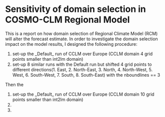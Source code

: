 Sensitivity of domain selection in COSMO-CLM Regional Model
============

This is a report on how domain selection of Regional Climate Model (RCM) will alter the forecast estimate. In order to investigate the domain selection impact on the model results, I designed the following procedure:

<ol>
<li> set-up the _Default_ run of CCLM over Europe (CCLM domain 4 grid points smaller than int2lm domain)</li>
<li> set-up 8 similar runs with the Default run but shifted  4 grid points to different directions(1. East, 2. North-East, 3. North, 4. North-West, 5. West, 6. South-West, 7. South, 8. South-East) with the nboundlines == 3 </li>
</ol>

Then the 



<ol>
<li> set-up the _Default_ run of CCLM over Europe (CCLM domain 10 grid points smaller than int2lm domain)</li>
<li> <li>
</ol>

  